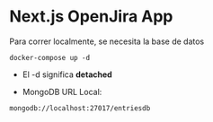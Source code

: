 # Next.js OpenJira App
Para correr localmente, se necesita la base de datos
```
docker-compose up -d
```

* El -d significa __detached__

* MongoDB URL Local:
```
mongodb://localhost:27017/entriesdb
```